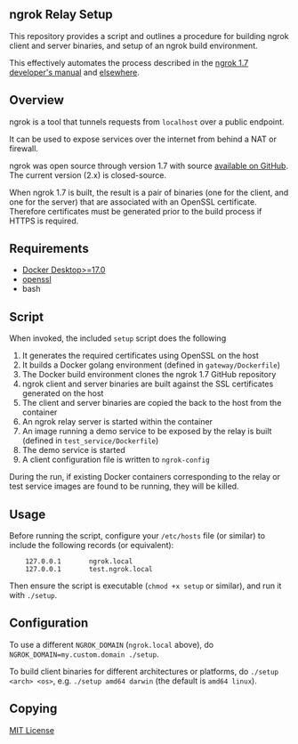 ## ngrok Relay Setup

This repository provides a script and outlines a procedure for building ngrok client and server binaries, and setup of an ngrok build environment.

This effectively automates the process described in the [ngrok 1.7 developer's manual](https://github.com/inconshreveable/ngrok/blob/master/docs/DEVELOPMENT.md) and [elsewhere](https://gist.github.com/lyoshenka/002b7fbd801d0fd21f2f).

## Overview

ngrok is a tool that tunnels requests from `localhost` over a public endpoint.

It can be used to expose services over the internet from behind a NAT or firewall.

ngrok was open source through version 1.7 with source [available on GitHub](https://github.com/inconshreveable/ngrok). The current version (2.x) is closed-source.

When ngrok 1.7 is built, the result is a pair of binaries (one for the client, and one for the server) that are associated with an OpenSSL certificate. Therefore certificates must be generated prior to the build process if HTTPS is required.

## Requirements

- [Docker Desktop>=17.0](https://www.docker.com/products/docker-desktop)
- [openssl](https://www.openssl.org/)
- bash

## Script

When invoked, the included `setup` script does the following

1. It generates the required certificates using OpenSSL on the host
2. It builds a Docker golang environment (defined in `gateway/Dockerfile`)
3. The Docker build environment clones the ngrok 1.7 GitHub repository
4. ngrok client and server binaries are built against the SSL certificates generated on the host
4. The client and server binaries are copied the back to the host from the container
5. An ngrok relay server is started within the container
6. An image running a demo service to be exposed by the relay is built  (defined in `test_service/Dockerfile`)
7. The demo service is started
8. A client configuration file is written to `ngrok-config`

During the run, if existing Docker containers corresponding to the relay or test service images are found to be running, they will be killed.

## Usage

Before running the script, configure your `/etc/hosts` file (or similar) to include the following records (or equivalent):

```
	127.0.0.1       ngrok.local
	127.0.0.1       test.ngrok.local
```

Then ensure the script is executable (`chmod +x setup` or similar), and run it with `./setup`.

## Configuration

To use a different `NGROK_DOMAIN` (`ngrok.local` above), do `NGROK_DOMAIN=my.custom.domain ./setup`.

To build client binaries for different architectures or platforms, do `./setup <arch> <os>`, e.g. `./setup amd64 darwin` (the default is `amd64 linux`).

## Copying

[MIT License](LICENSE)
